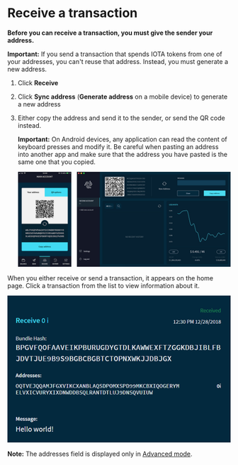 # Receive a transaction

**Before you can receive a transaction, you must give the sender your address.**

**Important:** If you send a transaction that spends IOTA tokens from one of your addresses, you can't reuse that address. Instead, you must generate a new address.

1. Click **Receive**
2. Click **Sync address** (**Generate address** on a mobile device) to generate a new address
3. Either copy the address and send it to the sender, or send the QR code instead.

    **Important:** On Android devices, any application can read the content of keyboard presses and modify it. Be careful when pasting an address into another app and make sure that the address you have pasted is the same one that you copied.

    ![Receiving a transaction](../receive.jpg)
    
When you either receive or send a transaction, it appears on the home page. Click a transaction from the list to view information about it.

![A received transaction](../trinity-receive-message.png)

**Note:** The addresses field is displayed only in [Advanced mode](how-to-guides/change-the-general-settings.md).
